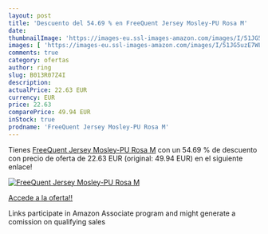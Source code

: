 ```yaml
---
layout: post
title: 'Descuento del 54.69 % en FreeQuent Jersey Mosley-PU Rosa M'
date: 
thumbnailImage: 'https://images-eu.ssl-images-amazon.com/images/I/51JG5uzE7WL._SL200_.jpg'
images: [ 'https://images-eu.ssl-images-amazon.com/images/I/51JG5uzE7WL._SL200_.jpg' ]
comments: true
category: ofertas
author: ring
slug: B013R07Z4I
description:
actualPrice: 22.63 EUR
currency: EUR
price: 22.63
comparePrice: 49.94 EUR
inStock: true
prodname: 'FreeQuent Jersey Mosley-PU Rosa M'
---
```


Tienes [FreeQuent Jersey Mosley-PU Rosa M](https://www.amazon.es/dp/B013R07Z4I/?tag=tolees-21) con un 54.69 % de descuento con precio de oferta de 22.63 EUR (original: 49.94 EUR) en el siguiente enlace!

[![FreeQuent Jersey Mosley-PU Rosa M](https://images-eu.ssl-images-amazon.com/images/I/51JG5uzE7WL._SL200_.jpg)](https://www.amazon.es/dp/B013R07Z4I/?tag=tolees-21)

[Accede a la oferta!!](https://www.amazon.es/dp/B013R07Z4I/?tag=tolees-21)

Links participate in Amazon Associate program and might generate a comission on qualifying sales


